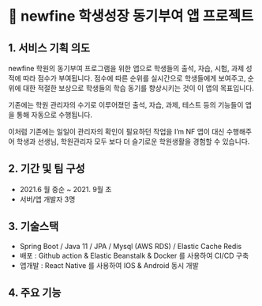 # 🏫 newfine 학생성장 동기부여 앱 프로젝트

## 1. 서비스 기획 의도

newfine 학원의 동기부여 프로그램을 위한 앱으로 학생들의 출석, 자습, 시험, 과제 성적에 따라 점수가 부여됩니다. 점수에 따른 순위를 실시간으로 학생들에게 보여주고, 순위에 대한 적절한 보상으로 학생들의 학습 동기를 향상시키는 것이 이 앱의 목표입니다. 

기존에는 학원 관리자의 수기로 이루어졌던 출석, 자습, 과제, 테스트 등의 기능들이 앱을 통해 자동으로 수행됩니다. 

이처럼 기존에는 일일이 관리자의 확인이 필요하던 작업을 I’m NF 앱이 대신 수행해주어 학생과 선생님, 학원관리자 모두 보다 더 슬기로운 학원생활을 경험할 수 있습니다.
## 2. 기간 및 팀 구성

- 2021.6 월 중순  ~ 2021. 9월 초
- 서버/앱 개발자 3명

## 3. 기술스택

- Spring Boot / Java 11 / JPA / Mysql (AWS RDS) / Elastic Cache Redis
- 배포 : Github action & Elastic Beanstalk & Docker 를 사용하여 CI/CD 구축
- 앱개발 : React Native 를 사용하여 IOS & Android 동시 개발

## 4. 주요 기능
